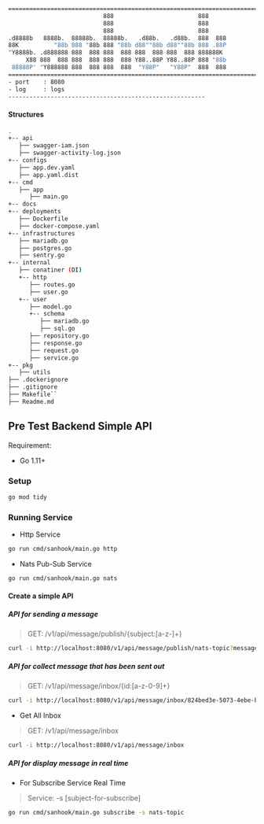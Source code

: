 
```bash

========================================================================================  
                           888                        888      
                           888                        888      
                           888                        888      
.d8888b   8888b.  88888b.  88888b.   .d88b.   .d88b.  888  888 
88K          "88b 888 "88b 888 "88b d88""88b d88""88b 888 .88P 
"Y8888b. .d888888 888  888 888  888 888  888 888  888 888888K  
     X88 888  888 888  888 888  888 Y88..88P Y88..88P 888 "88b 
 88888P' "Y888888 888  888 888  888  "Y88P"   "Y88P"  888  888
========================================================================================
- port    : 8080
- log     : logs
--------------------------------------------------------
```

#### Structures

```bash
.
+-- api
   ├── swagger-iam.json
   ├── swagger-activity-log.json
+-- configs
   ├── app.dev.yaml
   ├── app.yaml.dist
+-- cmd
   ├── app
      ├── main.go
+-- docs
+-- deployments
   ├── Dockerfile
   ├── docker-compose.yaml
+-- infrastructures
   ├── mariadb.go
   ├── postgres.go
   ├── sentry.go
+-- internal
   ├── conatiner (DI)
   +-- http
      ├── routes.go
      ├── user.go
   +-- user
      ├── model.go
      +-- schema
         ├── mariadb.go
         ├── sql.go
      ├── repository.go
      ├── response.go
      ├── request.go
      ├── service.go
+-- pkg
   ├── utils
├── .dockerignore
├── .gitignore
├── Makefile``
├── Readme.md
```


## Pre Test Backend Simple API

Requirement: 
- Go 1.11+

### Setup

```bash
go mod tidy

```

### Running Service

* Http Service

```bash
go run cmd/sanhook/main.go http

```

* Nats Pub-Sub Service

```bash
go run cmd/sanhook/main.go nats

```

#### Create a simple API


##### API for sending a message 

> GET: /v1/api/message/publish/{subject:[a-z-]+}


 ```bash
 curl -i http://localhost:8080/v1/api/message/publish/nats-topic?message=makan+daging+kambing+pakai+sayur+lodeh
 
 ```
 
##### API for collect message that has been sent out

> GET: /v1/api/message/inbox/{id:[a-z-0-9]+}

```bash
curl -i http://localhost:8080/v1/api/message/inbox/824bed3e-5073-4ebe-b3a0-833aa1247372
```
 
- Get All Inbox 

> GET: /v1/api/message/inbox

```bash
curl -i http://localhost:8080/v1/api/message/inbox
```

##### API for display message in real time

- For Subscribe Service Real Time


> Service: -s [subject-for-subscribe]

```bash
go run cmd/sanhook/main.go subscribe -s nats-topic 
```
